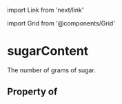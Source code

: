 import Link from 'next/link'
  
import Grid from '@components/Grid'

# sugarContent

The number of grams of sugar.

## Property of



